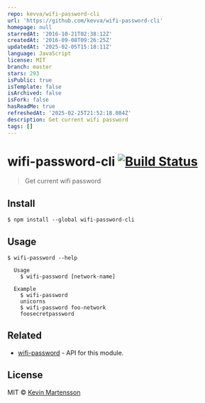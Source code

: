 ```yaml
---
repo: kevva/wifi-password-cli
url: 'https://github.com/kevva/wifi-password-cli'
homepage: null
starredAt: '2016-10-21T02:38:12Z'
createdAt: '2016-09-08T09:26:25Z'
updatedAt: '2025-02-05T15:18:11Z'
language: JavaScript
license: MIT
branch: master
stars: 293
isPublic: true
isTemplate: false
isArchived: false
isFork: false
hasReadMe: true
refreshedAt: '2025-02-25T21:52:18.084Z'
description: Get current wifi password
tags: []
---
```


# wifi-password-cli [![Build Status](https://travis-ci.org/kevva/wifi-password-cli.svg?branch=master)](https://travis-ci.org/kevva/wifi-password-cli)

> Get current wifi password


## Install

```
$ npm install --global wifi-password-cli
```


## Usage

```
$ wifi-password --help

  Usage
    $ wifi-password [network-name]

  Example
    $ wifi-password
    unicorns
    $ wifi-password foo-network
    foosecretpassword
```


## Related

* [wifi-password](https://github.com/kevva/wifi-password) - API for this module.


## License

MIT © [Kevin Martensson](https://github.com/kevva)
